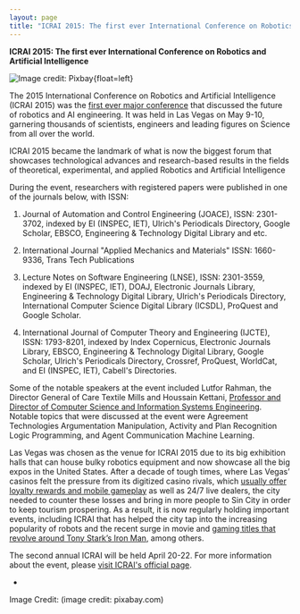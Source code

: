 ```yaml
---
layout: page
title: "ICRAI 2015: The first ever International Conference on Robotics and Artificial Intelligence"
---
```

<strong>ICRAI 2015: The first ever International Conference on Robotics and Artificial Intelligence</strong> 

![Image credit: Pixbay](https://pixabay.com/static/uploads/photo/2014/10/29/12/07/robot-507811_960_720.jpg){float=left}

The 2015 International Conference on Robotics and Artificial Intelligence (ICRAI 2015) was the <a href="http://10times.com/icrai">first ever major conference</a> that discussed the future of robotics and AI engineering. It was held in Las Vegas on May 9-10, garnering thousands of scientists, engineers and leading figures on Science from all over the world. 

ICRAI 2015 became the landmark of what is now the biggest forum that showcases technological advances and research-based results in the fields of theoretical, experimental, and applied Robotics and Artificial Intelligence

During the event, researchers with registered papers were published in one of the journals below, with ISSN:

1. Journal of Automation and Control Engineering (JOACE), ISSN: 2301-3702, indexed by EI (INSPEC, IET), Ulrich's Periodicals Directory, Google Scholar, EBSCO, Engineering & Technology Digital Library and etc. 

2. International Journal "Applied Mechanics and Materials" ISSN: 1660-9336, Trans Tech Publications 

3. Lecture Notes on Software Engineering (LNSE), ISSN: 2301-3559, indexed by EI (INSPEC, IET), DOAJ, Electronic Journals Library, Engineering & Technology Digital Library, Ulrich's Periodicals Directory, International Computer Science Digital Library (ICSDL), ProQuest and Google Scholar. 

4. International Journal of Computer Theory and Engineering (IJCTE), ISSN: 1793-8201, indexed by Index Copernicus, Electronic Journals Library, EBSCO, Engineering & Technology Digital Library, Google Scholar, Ulrich's Periodicals Directory, Crossref, ProQuest, WorldCat, and EI (INSPEC, IET), Cabell's Directories. 

Some of the notable speakers at the event included Lutfor Rahman, the Director General of Care Textile Mills and Houssain Kettani, <a href="https://www.fhsu.edu/csise/">Professor and Director of Computer Science and Information Systems Engineering</a>. Notable topics that were discussed at the event were Agreement Technologies Argumentation Manipulation, Activity and Plan Recognition Logic Programming, and Agent Communication Machine Learning. 

Las Vegas was chosen as the venue for ICRAI 2015 due to its big exhibition halls that can house bulky robotics equipment and now showcase all the big expos in the United States. After a decade of tough times, where Las Vegas’ casinos felt the pressure from its digitized casino rivals, which <a href="https://www.galacasino.com/mobile">usually offer loyalty rewards and mobile gameplay</a> as well as 24/7 live dealers, the city needed to counter these losses and bring in more people to Sin City in order to keep tourism prospering. As a result, it is now regularly holding important events, including ICRAI that has helped the city tap into the increasing popularity of robots and the recent surge in movie and <a href="
https://www.galacasino.com/casino/slots/iron-man">gaming titles that revolve around Tony Stark’s Iron Man</a>, among others.

The second annual ICRAI will be held April 20-22. For more information about the event, please <a href="http://www.icrai.org/">visit ICRAI's official page</a>.

-

Image Credit: (image credit: pixabay.com)
